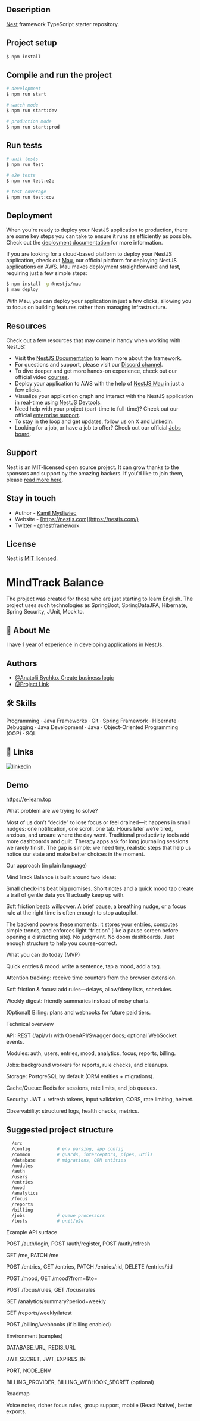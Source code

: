 
## Description

[Nest](https://github.com/nestjs/nest) framework TypeScript starter repository.

## Project setup

```bash
$ npm install
```

## Compile and run the project

```bash
# development
$ npm run start

# watch mode
$ npm run start:dev

# production mode
$ npm run start:prod
```

## Run tests

```bash
# unit tests
$ npm run test

# e2e tests
$ npm run test:e2e

# test coverage
$ npm run test:cov
```

## Deployment

When you're ready to deploy your NestJS application to production, there are some key steps you can take to ensure it runs as efficiently as possible. Check out the [deployment documentation](https://docs.nestjs.com/deployment) for more information.

If you are looking for a cloud-based platform to deploy your NestJS application, check out [Mau](https://mau.nestjs.com), our official platform for deploying NestJS applications on AWS. Mau makes deployment straightforward and fast, requiring just a few simple steps:

```bash
$ npm install -g @nestjs/mau
$ mau deploy
```

With Mau, you can deploy your application in just a few clicks, allowing you to focus on building features rather than managing infrastructure.

## Resources

Check out a few resources that may come in handy when working with NestJS:

- Visit the [NestJS Documentation](https://docs.nestjs.com) to learn more about the framework.
- For questions and support, please visit our [Discord channel](https://discord.gg/G7Qnnhy).
- To dive deeper and get more hands-on experience, check out our official video [courses](https://courses.nestjs.com/).
- Deploy your application to AWS with the help of [NestJS Mau](https://mau.nestjs.com) in just a few clicks.
- Visualize your application graph and interact with the NestJS application in real-time using [NestJS Devtools](https://devtools.nestjs.com).
- Need help with your project (part-time to full-time)? Check out our official [enterprise support](https://enterprise.nestjs.com).
- To stay in the loop and get updates, follow us on [X](https://x.com/nestframework) and [LinkedIn](https://linkedin.com/company/nestjs).
- Looking for a job, or have a job to offer? Check out our official [Jobs board](https://jobs.nestjs.com).

## Support

Nest is an MIT-licensed open source project. It can grow thanks to the sponsors and support by the amazing backers. If you'd like to join them, please [read more here](https://docs.nestjs.com/support).

## Stay in touch

- Author - [Kamil Myśliwiec](https://twitter.com/kammysliwiec)
- Website - [https://nestjs.com](https://nestjs.com/)
- Twitter - [@nestframework](https://twitter.com/nestframework)

## License

Nest is [MIT licensed](https://github.com/nestjs/nest/blob/master/LICENSE).



# MindTrack Balance

The project was created for those who are just starting to learn English. The project uses such technologies as SpringBoot, SpringDataJPA, Hibernate, Spring Security, JUnit, Mockito.


## 🚀 About Me
I have 1 year of experience in developing applications in NestJs.



## Authors

- [@Anatolii Bychko. Create business logic](https://www.github.com/bychko4891)
- [@Project Link](https://www.github.com/bychko4891/learnenglish)


## 🛠  Skills
Programming · Java Frameworks · Git · Spring Framework · Hibernate · Debugging · Java Development · Java · Object-Oriented Programming (OOP) · SQL


## 🔗 Links

[![linkedin](https://img.shields.io/badge/linkedin-0A66C2?style=for-the-badge&logo=linkedin&logoColor=white)](https://www.linkedin.com/in/anatolii-bychko/)



## Demo

https://e-learn.top

What problem are we trying to solve?

Most of us don’t “decide” to lose focus or feel drained—it happens in small nudges: one notification, one scroll, one tab. Hours later we’re tired, anxious, and unsure where the day went. Traditional productivity tools add more dashboards and guilt. Therapy apps ask for long journaling sessions we rarely finish. The gap is simple: we need tiny, realistic steps that help us notice our state and make better choices in the moment.

Our approach (in plain language)

MindTrack Balance is built around two ideas:

Small check-ins beat big promises. Short notes and a quick mood tap create a trail of gentle data you’ll actually keep up with.

Soft friction beats willpower. A brief pause, a breathing nudge, or a focus rule at the right time is often enough to stop autopilot.

The backend powers these moments: it stores your entries, computes simple trends, and enforces light “friction” (like a pause screen before opening a distracting site). No judgment. No doom dashboards. Just enough structure to help you course-correct.

What you can do today (MVP)

Quick entries & mood: write a sentence, tap a mood, add a tag.

Attention tracking: receive time counters from the browser extension.

Soft friction & focus: add rules—delays, allow/deny lists, schedules.

Weekly digest: friendly summaries instead of noisy charts.

(Optional) Billing: plans and webhooks for future paid tiers.

Technical overview

API: REST (/api/v1) with OpenAPI/Swagger docs; optional WebSocket events.

Modules: auth, users, entries, mood, analytics, focus, reports, billing.

Jobs: background workers for reports, rule checks, and cleanups.

Storage: PostgreSQL by default (ORM entities + migrations).

Cache/Queue: Redis for sessions, rate limits, and job queues.

Security: JWT + refresh tokens, input validation, CORS, rate limiting, helmet.

Observability: structured logs, health checks, metrics.

## Suggested project structure
```bash
  /src
  /config          # env parsing, app config
  /common          # guards, interceptors, pipes, utils
  /database        # migrations, ORM entities
  /modules
  /auth
  /users
  /entries
  /mood
  /analytics
  /focus
  /reports
  /billing
  /jobs            # queue processors
  /tests           # unit/e2e
```

Example API surface

POST /auth/login, POST /auth/register, POST /auth/refresh

GET /me, PATCH /me

POST /entries, GET /entries, PATCH /entries/:id, DELETE /entries/:id

POST /mood, GET /mood?from=&to=

POST /focus/rules, GET /focus/rules

GET /analytics/summary?period=weekly

GET /reports/weekly/latest

POST /billing/webhooks (if billing enabled)

Environment (samples)

DATABASE_URL, REDIS_URL

JWT_SECRET, JWT_EXPIRES_IN

PORT, NODE_ENV

BILLING_PROVIDER, BILLING_WEBHOOK_SECRET (optional)

Roadmap

Voice notes, richer focus rules, group support, mobile (React Native), better exports.